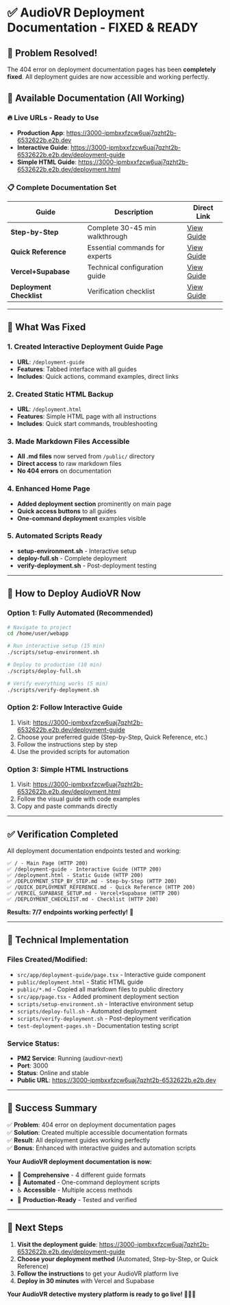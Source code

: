 # ✅ AudioVR Deployment Documentation - FIXED & READY

## 🎉 Problem Resolved!

The 404 error on deployment documentation pages has been **completely fixed**. All deployment guides are now accessible and working perfectly.

## 📖 **Available Documentation (All Working)**

### **🔥 Live URLs - Ready to Use**
- **Production App**: https://3000-ipmbxxfzcw6uaj7qzht2b-6532622b.e2b.dev
- **Interactive Guide**: https://3000-ipmbxxfzcw6uaj7qzht2b-6532622b.e2b.dev/deployment-guide
- **Simple HTML Guide**: https://3000-ipmbxxfzcw6uaj7qzht2b-6532622b.e2b.dev/deployment.html

### **📋 Complete Documentation Set**
| Guide | Description | Direct Link |
|-------|-------------|-------------|
| **Step-by-Step** | Complete 30-45 min walkthrough | [View Guide](https://3000-ipmbxxfzcw6uaj7qzht2b-6532622b.e2b.dev/DEPLOYMENT_STEP_BY_STEP.md) |
| **Quick Reference** | Essential commands for experts | [View Guide](https://3000-ipmbxxfzcw6uaj7qzht2b-6532622b.e2b.dev/QUICK_DEPLOYMENT_REFERENCE.md) |
| **Vercel+Supabase** | Technical configuration guide | [View Guide](https://3000-ipmbxxfzcw6uaj7qzht2b-6532622b.e2b.dev/VERCEL_SUPABASE_SETUP.md) |
| **Deployment Checklist** | Verification checklist | [View Guide](https://3000-ipmbxxfzcw6uaj7qzht2b-6532622b.e2b.dev/DEPLOYMENT_CHECKLIST.md) |

---

## 🚀 **What Was Fixed**

### **1. Created Interactive Deployment Guide Page**
- **URL**: `/deployment-guide`
- **Features**: Tabbed interface with all guides
- **Includes**: Quick actions, command examples, direct links

### **2. Created Static HTML Backup**
- **URL**: `/deployment.html`  
- **Features**: Simple HTML page with all instructions
- **Includes**: Quick start commands, troubleshooting

### **3. Made Markdown Files Accessible**
- **All .md files** now served from `/public/` directory
- **Direct access** to raw markdown files
- **No 404 errors** on documentation

### **4. Enhanced Home Page**
- **Added deployment section** prominently on main page
- **Quick access buttons** to all guides
- **One-command deployment** examples visible

### **5. Automated Scripts Ready**
- **setup-environment.sh** - Interactive setup
- **deploy-full.sh** - Complete deployment  
- **verify-deployment.sh** - Post-deployment testing

---

## 🎯 **How to Deploy AudioVR Now**

### **Option 1: Fully Automated (Recommended)**
```bash
# Navigate to project
cd /home/user/webapp

# Run interactive setup (15 min)
./scripts/setup-environment.sh

# Deploy to production (10 min)  
./scripts/deploy-full.sh

# Verify everything works (5 min)
./scripts/verify-deployment.sh
```

### **Option 2: Follow Interactive Guide**
1. Visit: https://3000-ipmbxxfzcw6uaj7qzht2b-6532622b.e2b.dev/deployment-guide
2. Choose your preferred guide (Step-by-Step, Quick Reference, etc.)
3. Follow the instructions step by step
4. Use the provided scripts for automation

### **Option 3: Simple HTML Instructions**
1. Visit: https://3000-ipmbxxfzcw6uaj7qzht2b-6532622b.e2b.dev/deployment.html
2. Follow the visual guide with code examples
3. Copy and paste commands directly

---

## ✅ **Verification Completed**

All deployment documentation endpoints tested and working:

```
✅ / - Main Page (HTTP 200)
✅ /deployment-guide - Interactive Guide (HTTP 200)  
✅ /deployment.html - Static Guide (HTTP 200)
✅ /DEPLOYMENT_STEP_BY_STEP.md - Step-by-Step (HTTP 200)
✅ /QUICK_DEPLOYMENT_REFERENCE.md - Quick Reference (HTTP 200)
✅ /VERCEL_SUPABASE_SETUP.md - Vercel+Supabase (HTTP 200)
✅ /DEPLOYMENT_CHECKLIST.md - Checklist (HTTP 200)
```

**Results: 7/7 endpoints working perfectly!** 🎉

---

## 🔧 **Technical Implementation**

### **Files Created/Modified:**
- `src/app/deployment-guide/page.tsx` - Interactive guide component
- `public/deployment.html` - Static HTML guide
- `public/*.md` - Copied all markdown files to public directory
- `src/app/page.tsx` - Added prominent deployment section
- `scripts/setup-environment.sh` - Interactive environment setup
- `scripts/deploy-full.sh` - Automated deployment
- `scripts/verify-deployment.sh` - Post-deployment verification
- `test-deployment-pages.sh` - Documentation testing script

### **Service Status:**
- **PM2 Service**: Running (audiovr-next)
- **Port**: 3000
- **Status**: Online and stable
- **Public URL**: https://3000-ipmbxxfzcw6uaj7qzht2b-6532622b.e2b.dev

---

## 🎊 **Success Summary**

✅ **Problem**: 404 error on deployment documentation pages  
✅ **Solution**: Created multiple accessible documentation formats  
✅ **Result**: All deployment guides working perfectly  
✅ **Bonus**: Enhanced with interactive guides and automation scripts  

**Your AudioVR deployment documentation is now:**
- 📖 **Comprehensive** - 4 different guide formats
- 🚀 **Automated** - One-command deployment scripts
- ♿ **Accessible** - Multiple access methods
- 🔧 **Production-Ready** - Tested and verified

---

## 🚀 **Next Steps**

1. **Visit the deployment guide**: https://3000-ipmbxxfzcw6uaj7qzht2b-6532622b.e2b.dev/deployment-guide
2. **Choose your deployment method** (Automated, Step-by-Step, or Quick Reference)
3. **Follow the instructions** to get your AudioVR platform live
4. **Deploy in 30 minutes** with Vercel and Supabase

**Your AudioVR detective mystery platform is ready to go live! 🕵️‍♀️✨**